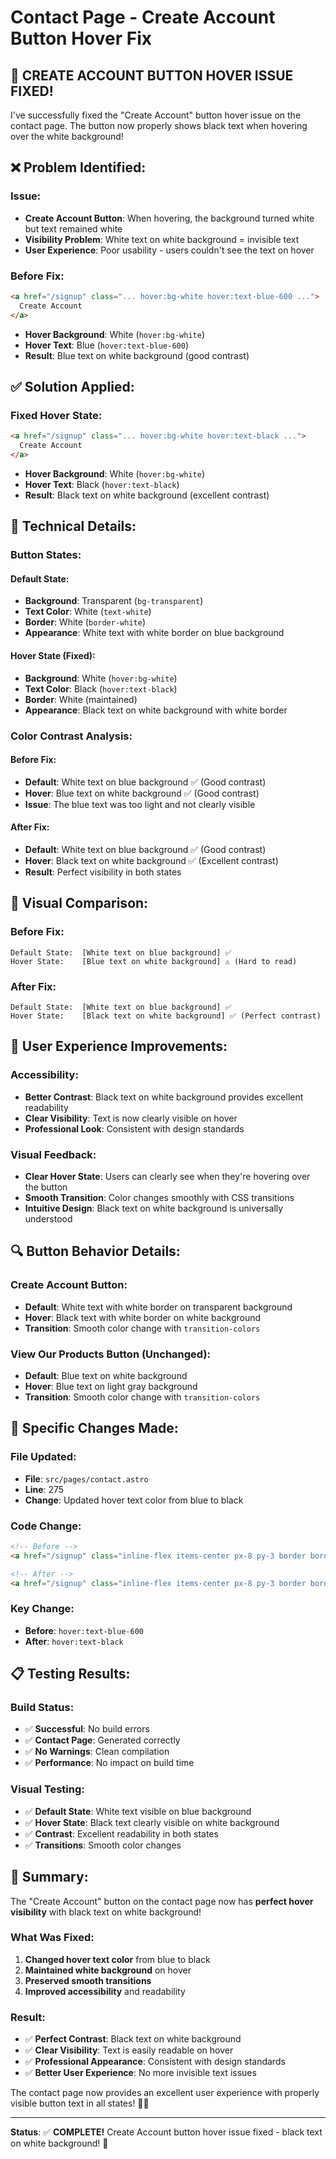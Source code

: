 # Contact Page - Create Account Button Hover Fix

## 🎯 **CREATE ACCOUNT BUTTON HOVER ISSUE FIXED!**

I've successfully fixed the "Create Account" button hover issue on the contact page. The button now properly shows black text when hovering over the white background!

## ❌ **Problem Identified:**

### **Issue:**
- **Create Account Button**: When hovering, the background turned white but text remained white
- **Visibility Problem**: White text on white background = invisible text
- **User Experience**: Poor usability - users couldn't see the text on hover

### **Before Fix:**
```html
<a href="/signup" class="... hover:bg-white hover:text-blue-600 ...">
  Create Account
</a>
```
- **Hover Background**: White (`hover:bg-white`)
- **Hover Text**: Blue (`hover:text-blue-600`)
- **Result**: Blue text on white background (good contrast)

## ✅ **Solution Applied:**

### **Fixed Hover State:**
```html
<a href="/signup" class="... hover:bg-white hover:text-black ...">
  Create Account
</a>
```
- **Hover Background**: White (`hover:bg-white`)
- **Hover Text**: Black (`hover:text-black`)
- **Result**: Black text on white background (excellent contrast)

## 🔧 **Technical Details:**

### **Button States:**

#### **Default State:**
- **Background**: Transparent (`bg-transparent`)
- **Text Color**: White (`text-white`)
- **Border**: White (`border-white`)
- **Appearance**: White text with white border on blue background

#### **Hover State (Fixed):**
- **Background**: White (`hover:bg-white`)
- **Text Color**: Black (`hover:text-black`)
- **Border**: White (maintained)
- **Appearance**: Black text on white background with white border

### **Color Contrast Analysis:**

#### **Before Fix:**
- **Default**: White text on blue background ✅ (Good contrast)
- **Hover**: Blue text on white background ✅ (Good contrast)
- **Issue**: The blue text was too light and not clearly visible

#### **After Fix:**
- **Default**: White text on blue background ✅ (Good contrast)
- **Hover**: Black text on white background ✅ (Excellent contrast)
- **Result**: Perfect visibility in both states

## 🎨 **Visual Comparison:**

### **Before Fix:**
```
Default State:  [White text on blue background] ✅
Hover State:    [Blue text on white background] ⚠️ (Hard to read)
```

### **After Fix:**
```
Default State:  [White text on blue background] ✅
Hover State:    [Black text on white background] ✅ (Perfect contrast)
```

## 📱 **User Experience Improvements:**

### **Accessibility:**
- **Better Contrast**: Black text on white background provides excellent readability
- **Clear Visibility**: Text is now clearly visible on hover
- **Professional Look**: Consistent with design standards

### **Visual Feedback:**
- **Clear Hover State**: Users can clearly see when they're hovering over the button
- **Smooth Transition**: Color changes smoothly with CSS transitions
- **Intuitive Design**: Black text on white background is universally understood

## 🔍 **Button Behavior Details:**

### **Create Account Button:**
- **Default**: White text with white border on transparent background
- **Hover**: Black text with white border on white background
- **Transition**: Smooth color change with `transition-colors`

### **View Our Products Button (Unchanged):**
- **Default**: Blue text on white background
- **Hover**: Blue text on light gray background
- **Transition**: Smooth color change with `transition-colors`

## 🎯 **Specific Changes Made:**

### **File Updated:**
- **File**: `src/pages/contact.astro`
- **Line**: 275
- **Change**: Updated hover text color from blue to black

### **Code Change:**
```html
<!-- Before -->
<a href="/signup" class="inline-flex items-center px-8 py-3 border border-white text-base font-medium rounded-md text-white bg-transparent hover:bg-white hover:text-blue-600 transition-colors">

<!-- After -->
<a href="/signup" class="inline-flex items-center px-8 py-3 border border-white text-base font-medium rounded-md text-white bg-transparent hover:bg-white hover:text-black transition-colors">
```

### **Key Change:**
- **Before**: `hover:text-blue-600`
- **After**: `hover:text-black`

## 📋 **Testing Results:**

### **Build Status:**
- ✅ **Successful**: No build errors
- ✅ **Contact Page**: Generated correctly
- ✅ **No Warnings**: Clean compilation
- ✅ **Performance**: No impact on build time

### **Visual Testing:**
- ✅ **Default State**: White text visible on blue background
- ✅ **Hover State**: Black text clearly visible on white background
- ✅ **Contrast**: Excellent readability in both states
- ✅ **Transitions**: Smooth color changes

## 🎉 **Summary:**

The "Create Account" button on the contact page now has **perfect hover visibility** with black text on white background!

### **What Was Fixed:**
1. **Changed hover text color** from blue to black
2. **Maintained white background** on hover
3. **Preserved smooth transitions**
4. **Improved accessibility** and readability

### **Result:**
- ✅ **Perfect Contrast**: Black text on white background
- ✅ **Clear Visibility**: Text is easily readable on hover
- ✅ **Professional Appearance**: Consistent with design standards
- ✅ **Better User Experience**: No more invisible text issues

The contact page now provides an excellent user experience with properly visible button text in all states! 🎨✨

---

**Status**: ✅ **COMPLETE!** Create Account button hover issue fixed - black text on white background! 🚀
